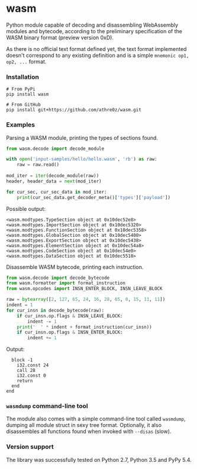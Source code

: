 wasm
====

Python module capable of decoding and disassembling WebAssembly modules and
bytecode, according to the preliminary specification of the WASM binary format 
(preview version 0xD).

As there is no official text format defined yet, the text format implemented doesn't 
correspond to any existing definition and is a simple  `mnemonic op1, op2, ...` 
format.

### Installation

```
# From PyPi
pip install wasm

# From GitHub
pip install git+https://github.com/athre0z/wasm.git
```

### Examples

Parsing a WASM module, printing the types of sections found.
```python
from wasm.decode import decode_module

with open('input-samples/hello/hello.wasm', 'rb') as raw:
    raw = raw.read()
    
mod_iter = iter(decode_module(raw))
header, header_data = next(mod_iter)

for cur_sec, cur_sec_data in mod_iter:
    print(cur_sec_data.get_decoder_meta()['types']['payload'])
```

Possible output:
```
<wasm.modtypes.TypeSection object at 0x10dec52e8>
<wasm.modtypes.ImportSection object at 0x10dec5320>
<wasm.modtypes.FunctionSection object at 0x10dec5358>
<wasm.modtypes.GlobalSection object at 0x10dec5400>
<wasm.modtypes.ExportSection object at 0x10dec5438>
<wasm.modtypes.ElementSection object at 0x10dec54a8>
<wasm.modtypes.CodeSection object at 0x10dec54e0>
<wasm.modtypes.DataSection object at 0x10dec5518>
```

Disassemble WASM bytecode, printing each instruction.
```python
from wasm.decode import decode_bytecode
from wasm.formatter import format_instruction
from wasm.opcodes import INSN_ENTER_BLOCK, INSN_LEAVE_BLOCK

raw = bytearray([2, 127, 65, 24, 16, 28, 65, 0, 15, 11, 11])
indent = 1
for cur_insn in decode_bytecode(raw):
    if cur_insn.op.flags & INSN_LEAVE_BLOCK:
        indent -= 1
    print('  ' * indent + format_instruction(cur_insn))
    if cur_insn.op.flags & INSN_ENTER_BLOCK:
        indent += 1
```

Output:
```
  block -1
    i32.const 24
    call 28
    i32.const 0
    return
  end
end
```

### `wasmdump` command-line tool
The module also comes with a simple command-line tool called `wasmdump`, 
dumping all module struct in sexy tree format. Optionally, it also disassembles
all functions found when invoked with `--disas` (slow).

### Version support
The library was successfully tested on Python 2.7, Python 3.5 and PyPy 5.4.
